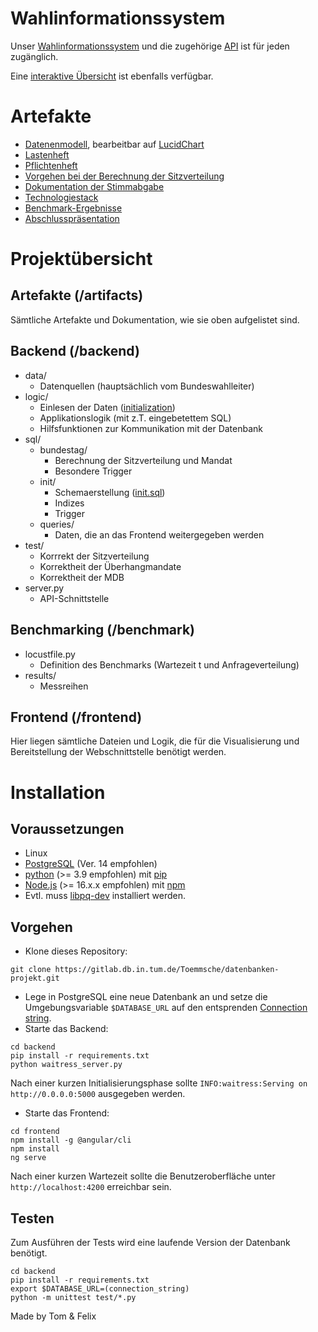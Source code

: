 # Wahlinformationssystem

Unser [Wahlinformationssystem](https://datenbanken-ws22-frontend.herokuapp.com/) und die zugehörige 
 [API](https://datenbanken-ws22.herokuapp.com/api/) ist für jeden zugänglich.

Eine [interaktive Übersicht](https://switcherlapp97.github.io/) ist ebenfalls verfügbar.

# Artefakte
- [Datenenmodell](artifacts/datenmodell.png), bearbeitbar auf [LucidChart](https://lucid.app/lucidchart/e0bc7fdc-b542-4381-9dee-e4d63ecd98c7/edit?invitationId=inv_2f977e18-b0d8-4920-8c90-ede516fe873f)
- [Lastenheft](artifacts/Lastenheft.md)
- [Pflichtenheft](artifacts/Pflichtenheft.md)
- [Vorgehen bei der Berechnung der Sitzverteilung](artifacts/Vorgehen_Sitzberechnung.md)
- [Dokumentation der Stimmabgabe](artifacts/Stimmabgabe.md)
- [Technologiestack](artifacts/TechStack.png)
- [Benchmark-Ergebnisse](benchmark/README.md)
- [Abschlusspräsentation](artifacts/abschlusspraesentation.pdf)


# Projektübersicht

## Artefakte (/artifacts)

Sämtliche Artefakte und Dokumentation, wie sie oben aufgelistet sind.

## Backend (/backend)

- data/
  - Datenquellen (hauptsächlich vom Bundeswahlleiter)
- logic/
  - Einlesen der Daten ([initialization](/backend/logic/Initialization.py))
  - Applikationslogik (mit z.T. eingebetettem SQL)
  - Hilfsfunktionen zur Kommunikation mit der Datenbank
- sql/
  - bundestag/
    - Berechnung der Sitzverteilung und Mandat
    - Besondere Trigger
  - init/
    - Schemaerstellung ([init.sql](/backend/sql/init/init.sql))
    - Indizes
    - Trigger
  - queries/
    - Daten, die an das Frontend weitergegeben werden
- test/
  - Korrrekt der Sitzverteilung
  - Korrektheit der Überhangmandate
  - Korrektheit der MDB
- server.py
  - API-Schnittstelle

## Benchmarking (/benchmark)

- locustfile.py
  - Definition des Benchmarks (Wartezeit t und Anfrageverteilung)
- results/
  - Messreihen

## Frontend (/frontend)
Hier liegen sämtliche Dateien und Logik, die für die Visualisierung und Bereitstellung der Webschnittstelle benötigt werden.


# Installation

## Voraussetzungen
- Linux
- [PostgreSQL](https://www.postgresql.org/) (Ver. 14 empfohlen)
- [python](https://www.python.org/) (>= 3.9 empfohlen) mit [pip](https://pypi.org/project/pip/)
- [Node.js](https://nodejs.org/en/) (>= 16.x.x empfohlen) mit [npm](https://www.npmjs.com/)
- Evtl. muss [libpq-dev](https://datenbanken-ws22-frontend.herokuapp.com/) installiert werden.


## Vorgehen
- Klone dieses Repository:

```git clone https://gitlab.db.in.tum.de/Toemmsche/datenbanken-projekt.git```

- Lege in PostgreSQL eine neue Datenbank an und setze die Umgebungsvariable `$DATABASE_URL` auf den entsprenden [Connection string](https://www.postgresql.org/docs/current/libpq-connect.html#LIBPQ-CONNSTRING).
- Starte das Backend:
  
```
cd backend
pip install -r requirements.txt
python waitress_server.py
```
Nach einer kurzen Initialisierungsphase sollte `INFO:waitress:Serving on http://0.0.0.0:5000` ausgegeben werden.
- Starte das Frontend:

```
cd frontend
npm install -g @angular/cli
npm install
ng serve
```
Nach einer kurzen Wartezeit sollte die Benutzeroberfläche unter `http://localhost:4200` erreichbar sein.

## Testen
Zum Ausführen der Tests wird eine laufende Version der Datenbank benötigt.
```
cd backend
pip install -r requirements.txt
export $DATABASE_URL=(connection_string)
python -m unittest test/*.py
```

Made by Tom & Felix

